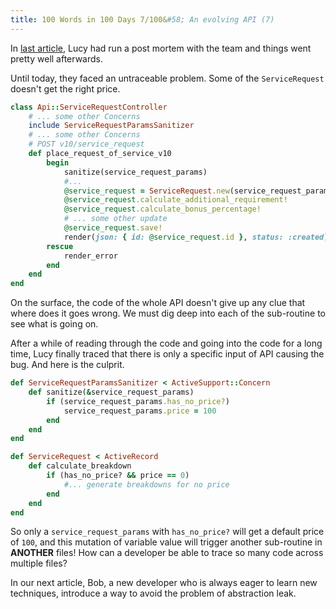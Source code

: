 ```yaml
---
title: 100 Words in 100 Days 7/100&#58; An evolving API (7)
---
```


In [last article](2019/11/15/100-words-in-100-days-6-an-evolving-api-6.html), Lucy had run a post mortem with the team and things went pretty well afterwards.

Until today, they faced an untraceable problem. Some of the `ServiceRequest` doesn't get the right price.

```ruby
class Api::ServiceRequestController
    # ... some other Concerns
    include ServiceRequestParamsSanitizer
    # ... some other Concerns
    # POST v10/service_request
    def place_request_of_service_v10
        begin
            sanitize(service_request_params)
            #...
            @service_request = ServiceRequest.new(service_request_params)
            @service_request.calculate_additional_requirement!
            @service_request.calculate_bonus_percentage!
            # ... some other update
            @service_request.save!
            render(json: { id: @service_request.id }, status: :created)
        rescue
            render_error
        end
    end
end
```

On the surface, the code of the whole API doesn't give up any clue that where does it goes wrong. We must dig deep into each of the sub-routine to see what is going on.

After a while of reading through the code and going into the code for a long time, Lucy finally traced that there is only a specific input of API causing the bug. And here is the culprit.

```ruby
def ServiceRequestParamsSanitizer < ActiveSupport::Concern
    def sanitize(&service_request_params)
        if (service_request_params.has_no_price?)
            service_request_params.price = 100
        end
    end
end
```

```ruby
def ServiceRequest < ActiveRecord
    def calculate_breakdown
        if (has_no_price? && price == 0)
            #... generate breakdowns for no price
        end
    end
end
```

So only a `service_request_params` with `has_no_price?` will get a default price of `100`, and this mutation of variable value will trigger another sub-routine in **ANOTHER** files! How can a developer be able to trace so many code across multiple files?

In our next article, Bob, a new developer who is always eager to learn new techniques, introduce a way to avoid the problem of abstraction leak.
